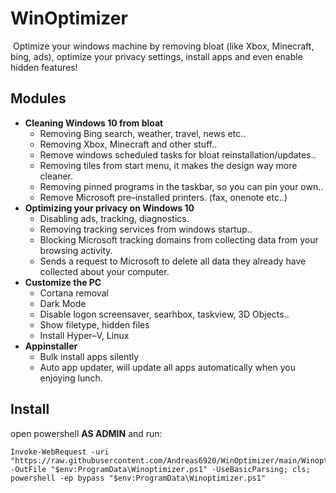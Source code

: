 # WinOptimizer
 Optimize your windows machine by removing bloat (like Xbox, Minecraft, bing, ads), optimize your privacy settings, install apps and even enable hidden features!

## Modules
 * <b>Cleaning Windows 10 from bloat</b><br>
   * Removing Bing search, weather, travel, news etc..<br>
   * Removing Xbox, Minecraft and other stuff..<br>
   * Remove windows scheduled tasks for bloat reinstallation/updates..<br>
   * Removing tiles from start menu, it makes the design way more cleaner.<br>
   * Removing pinned programs in the taskbar, so you can pin your own..<br>
   * Remove Microsoft pre–installed printers. (fax, onenote etc..)<br>
 * <b>Optimizing your privacy on Windows 10</b><br>
   * Disabling ads, tracking, diagnostics.<br>
   * Removing tracking services from windows startup..<br>
   * Blocking Microsoft tracking domains from collecting data from your browsing activity.<br>
   * Sends a request to Microsoft to delete all data they already have collected about your computer.<br>
 * <b>Customize the PC</b><br>
   * Cortana removal<br>
   * Dark Mode<br>
   * Disable logon screensaver, searhbox, taskview, 3D Objects..<br>
   * Show filetype, hidden files<br>
   * Install Hyper–V, Linux<br>
 * <b>Appinstaller</b><br>
   * Bulk install apps silently<br>
   * Auto app updater, will update all apps automatically when you enjoying lunch.<br>
## Install
open powershell <b>AS ADMIN</b> and run:
```
Invoke-WebRequest -uri "https://raw.githubusercontent.com/Andreas6920/WinOptimizer/main/Winoptimizer.ps1" -OutFile "$env:ProgramData\Winoptimizer.ps1" -UseBasicParsing; cls; powershell -ep bypass "$env:ProgramData\Winoptimizer.ps1"
```

